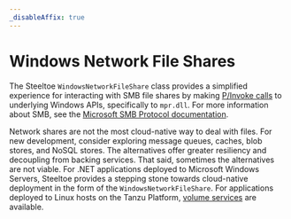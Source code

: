 ```yaml
---
_disableAffix: true
---
```


# Windows Network File Shares

The Steeltoe `WindowsNetworkFileShare` class provides a simplified experience for interacting with SMB file shares by making [P/Invoke calls](https://learn.microsoft.com/cpp/dotnet/how-to-call-native-dlls-from-managed-code-using-pinvoke) to underlying Windows APIs, specifically to `mpr.dll`. For more information about SMB, see the [Microsoft SMB Protocol documentation](https://learn.microsoft.com/windows/win32/fileio/microsoft-smb-protocol-and-cifs-protocol-overview).

Network shares are not the most cloud-native way to deal with files. For new development, consider exploring message queues, caches, blob stores, and NoSQL stores. The alternatives offer greater resiliency and decoupling from backing services. That said, sometimes the alternatives are not viable. For .NET applications deployed to Microsoft Windows Servers, Steeltoe provides a stepping stone towards cloud-native deployment in the form of the `WindowsNetworkFileShare`. For applications deployed to Linux hosts on the Tanzu Platform, [volume services](https://techdocs.broadcom.com/us/en/vmware-tanzu/platform/tanzu-platform-for-cloud-foundry/10-0/tpcf/enable-vol-services.html) are available.
